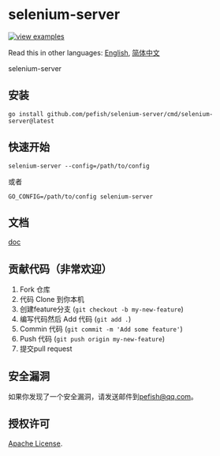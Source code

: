 # selenium-server

[![view examples](https://img.shields.io/badge/learn%20by-examples-0C8EC5.svg?style=for-the-badge&logo=go)](https://github.com/pefish/selenium-server)

Read this in other languages: [English](README.md), [简体中文](README_zh-cn.md)

selenium-server

## 安装

```
go install github.com/pefish/selenium-server/cmd/selenium-server@latest
```

## 快速开始

```shell script
selenium-server --config=/path/to/config
```

或者

```shell script
GO_CONFIG=/path/to/config selenium-server
```

## 文档

[doc](https://godoc.org/github.com/pefish/selenium-server)

## 贡献代码（非常欢迎）

1. Fork 仓库
2. 代码 Clone 到你本机
3. 创建feature分支 (`git checkout -b my-new-feature`)
4. 编写代码然后 Add 代码 (`git add .`)
5. Commin 代码 (`git commit -m 'Add some feature'`)
6. Push 代码 (`git push origin my-new-feature`)
7. 提交pull request

## 安全漏洞

如果你发现了一个安全漏洞，请发送邮件到[pefish@qq.com](mailto:pefish@qq.com)。

## 授权许可

[Apache License](LICENSE).
